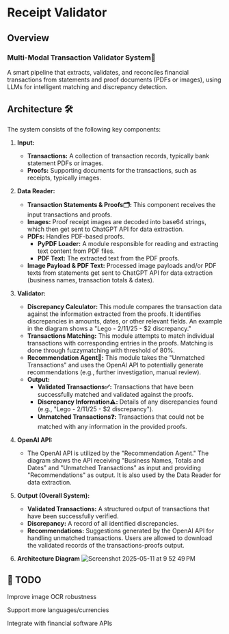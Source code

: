 # Receipt Validator

## Overview

### Multi-Modal Transaction Validator System🧾
A smart pipeline that extracts, validates, and reconciles financial transactions from statements and proof documents (PDFs or images), using LLMs for intelligent matching and discrepancy detection.

## Architecture 🛠️

The system consists of the following key components:

1.  **Input:**
    * **Transactions:** A collection of transaction records, typically bank statement PDFs or images.
    * **Proofs:** Supporting documents for the transactions, such as receipts, typically images.

2.  **Data Reader:**
    * **Transaction Statements & Proofs🗂️:** This component receives the input transactions and proofs.
    * **Images:** Proof receipt images are decoded into base64 strings, which then get sent to ChatGPT API for data extraction.
    * **PDFs:** Handles PDF-based proofs.
        * **PyPDF Loader:** A module responsible for reading and extracting text content from PDF files.
        * **PDF Text:** The extracted text from the PDF proofs.
    * **Image Payload & PDF Text:** Processed image payloads and/or PDF texts from statements get sent to ChatGPT API for data extraction (business names, transaction totals & dates).

3.  **Validator:**
    * **Discrepancy Calculator:** This module compares the transaction data against the information extracted from the proofs. It identifies discrepancies in amounts, dates, or other relevant fields. An example in the diagram shows a "Lego - 2/11/25 - $2 discrepancy."
    * **Transactions Matching:** This module attempts to match individual transactions with corresponding entries in the proofs. Matching is done through fuzzymatching with threshold of 80%.
    * **Recommendation Agent🧠:** This module takes the "Unmatched Transactions" and uses the OpenAI API to potentially generate recommendations (e.g., further investigation, manual review).
    * **Output:**
        * **Validated Transactions✅:** Transactions that have been successfully matched and validated against the proofs.
        * **Discrepancy Information⚠️:** Details of any discrepancies found (e.g., "Lego - 2/11/25 - $2 discrepancy").
        * **Unmatched Transactions❓:** Transactions that could not be matched with any information in the provided proofs.

4.  **OpenAI API:**
    * The OpenAI API is utilized by the "Recommendation Agent." The diagram shows the API receiving "Business Names, Totals and Dates" and "Unmatched Transactions" as input and providing "Recommendations" as output. It is also used by the Data Reader for data extraction.

5.  **Output (Overall System):**
    * **Validated Transactions:** A structured output of transactions that have been successfully verified.
    * **Discrepancy:** A record of all identified discrepancies.
    * **Recommendations:** Suggestions generated by the OpenAI API for handling unmatched transactions.
  Users are allowed to download the validated records of the transactions-proofs output.

6. **Architecture Diagram**
 ![Screenshot 2025-05-11 at 9 52 49 PM](https://github.com/user-attachments/assets/c6da7e23-d056-427c-ad2a-479117290792)




 ## 📌 TODO
 Improve image OCR robustness

 Support more languages/currencies

 Integrate with financial software APIs
